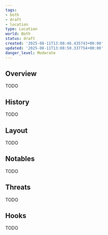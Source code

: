 ```yaml
---
tags:
- both
- draft
- location
type: Location
world: Both
status: draft
created: '2025-08-11T13:08:46.435743+00:00'
updated: '2025-08-11T13:08:50.337754+00:00'
danger_level: Moderate
---
```



## Overview

TODO
## History

TODO
## Layout

TODO
## Notables

TODO
## Threats

TODO
## Hooks

TODO
